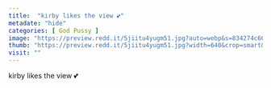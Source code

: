 ```yaml
---
title:  "kirby likes the view 💕"
metadate: "hide"
categories: [ God Pussy ]
image: "https://preview.redd.it/5jiitu4yugm51.jpg?auto=webp&s=834274c660827ab15fecb1b5bc98c705de3c2881"
thumb: "https://preview.redd.it/5jiitu4yugm51.jpg?width=640&crop=smart&auto=webp&s=b297c81cd8f72407f49645fc8231fba971bc2ea2"
visit: ""
---
```

kirby likes the view 💕
